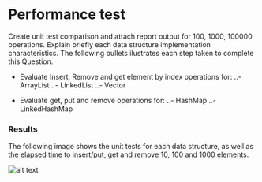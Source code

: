 # Performance test

Create unit test comparison and attach report output for 100, 1000, 100000 operations. Explain briefly each data structure implementation characteristics. The following bullets ilustrates each step taken to complete this Question.

- Evaluate Insert, Remove and get element by index operations for:
..- ArrayList
..- LinkedList
..- Vector

- Evaluate get, put and remove operations for:
..- HashMap
..- LinkedHashMap

### Results

The following image shows the unit tests for each data structure, as well as the elapsed time to insert/put, get and remove 10, 100 and 1000 elements.

![alt text](https://github.com/Motta92/Moviles/tree/master/Q3/Q3Tests.PNG "JUnit results")


